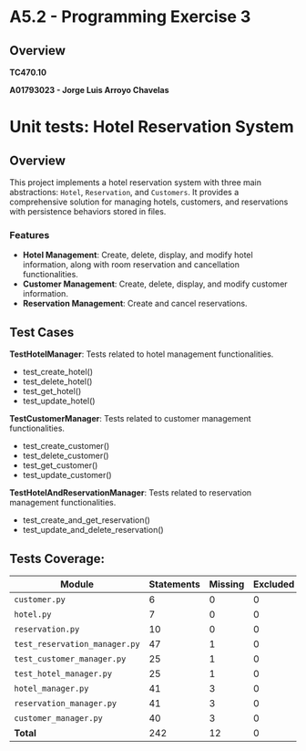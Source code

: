 # A5.2 - Programming Exercise 3

## Overview

**TC470.10**

**A01793023 - Jorge Luis Arroyo Chavelas**

# Unit tests: Hotel Reservation System

## Overview
This project implements a hotel reservation system with three main abstractions: `Hotel`, `Reservation`, and `Customers`. It provides a comprehensive solution for managing hotels, customers, and reservations with persistence behaviors stored in files.

### Features
- **Hotel Management**: Create, delete, display, and modify hotel information, along with room reservation and cancellation functionalities.
- **Customer Management**: Create, delete, display, and modify customer information.
- **Reservation Management**: Create and cancel reservations.

## Test Cases

**TestHotelManager**: Tests related to hotel management functionalities.
- test_create_hotel()
- test_delete_hotel()
- test_get_hotel()
- test_update_hotel()

**TestCustomerManager**: Tests related to customer management functionalities.
- test_create_customer()
- test_delete_customer()
- test_get_customer()
- test_update_customer()

**TestHotelAndReservationManager**: Tests related to reservation management functionalities.
- test_create_and_get_reservation()
- test_update_and_delete_reservation()

 ## Tests Coverage:
| Module                     | Statements | Missing | Excluded | Coverage |
|----------------------------|------------|---------|----------|----------|
| `customer.py`              | 6          | 0       | 0        | 100%     |
| `hotel.py`                 | 7          | 0       | 0        | 100%     |
| `reservation.py`           | 10         | 0       | 0        | 100%     |
| `test_reservation_manager.py` | 47      | 1       | 0        | 98%      |
| `test_customer_manager.py` | 25         | 1       | 0        | 96%      |
| `test_hotel_manager.py`    | 25         | 1       | 0        | 96%      |
| `hotel_manager.py`         | 41         | 3       | 0        | 93%      |
| `reservation_manager.py`   | 41         | 3       | 0        | 93%      |
| `customer_manager.py`      | 40         | 3       | 0        | 92%      |
| **Total**                  | 242        | 12      | 0        | 95%      |
